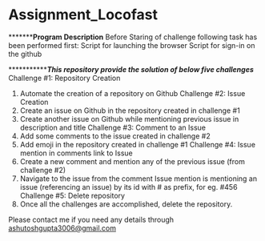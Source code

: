 # Assignment_Locofast

*****************Program Description**********
Before Staring of challenge following task has been performed first:
Script for launching the browser
Script for sign-in on the github  

****************This repository provide the solution of below five challenges*****
Challenge #1: Repository Creation
1. Automate the creation of a repository on Github
Challenge #2: Issue Creation
1. Create an issue on Github in the repository created in challenge #1
2. Create another issue on Github while mentioning previous issue in description and title
Challenge #3: Comment to an Issue
1. Add some comments to the issue created in challenge #2
2. Add emoji in the repository created in challenge #1
Challenge #4: Issue mention in comments link to Issue
1. Create a new comment and mention any of the previous issue (from challenge #2)
2. Navigate to the issue from the comment
Issue mention is mentioning an issue (referencing an issue) by its id with # as prefix, for eg. #456
Challenge #5: Delete repository
1. Once all the challenges are accomplished, delete the repository.

Please contact me if you need any details through ashutoshgupta3006@gmail.com
